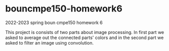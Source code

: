 # bouncmpe150-homework6
2022-2023 spring boun cmpe150 homework 6

This project is consists of two parts about image processing.
In first part we asked to average out the connected parts' colors and in the second part we asked to filter an image using convolution.
